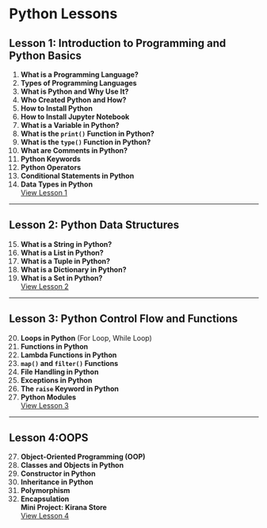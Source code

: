# Python Lessons

## Lesson 1: Introduction to Programming and Python Basics

1. **What is a Programming Language?**
2. **Types of Programming Languages**
3. **What is Python and Why Use It?**
4. **Who Created Python and How?**
5. **How to Install Python**
6. **How to Install Jupyter Notebook**
7. **What is a Variable in Python?**
8. **What is the `print()` Function in Python?**
9. **What is the `type()` Function in Python?**
10. **What are Comments in Python?**
11. **Python Keywords**
12. **Python Operators**
13. **Conditional Statements in Python**
14. **Data Types in Python** <br>
[View Lesson 1](https://github.com/Aniket4931/Python_is_Easy/blob/main/Lesson_1.ipynb)

---

## Lesson 2: Python Data Structures

15. **What is a String in Python?**
16. **What is a List in Python?**
17. **What is a Tuple in Python?**
18. **What is a Dictionary in Python?**
19. **What is a Set in Python?** <br>
[View Lesson 2](https://github.com/Aniket4931/Python_is_Easy/blob/main/Lesson_2%20.ipynb)

---

## Lesson 3: Python Control Flow and Functions

20. **Loops in Python** (For Loop, While Loop)
21. **Functions in Python**
22. **Lambda Functions in Python**
23. **`map()` and `filter()` Functions**
24. **File Handling in Python**
25. **Exceptions in Python**
26. **The `raise` Keyword in Python**
27. **Python Modules** <br>
[View Lesson 3](https://github.com/Aniket4931/Python_is_Easy/blob/main/Lesson_3.ipynb)

---

## Lesson 4:OOPS

27. **Object-Oriented Programming (OOP)**
28. **Classes and Objects in Python**
29. **Constructor in Python**
30. **Inheritance in Python**
31. **Polymorphism**
32. **Encapsulation** <br>
**Mini Project: Kirana Store** <br>
[View Lesson 4](https://github.com/Aniket4931/Python_is_Easy/blob/main/Lesson_4.ipynb)





